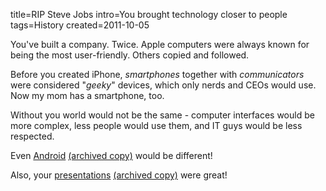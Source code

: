 title=RIP Steve Jobs
intro=You brought technology closer to people
tags=History
created=2011-10-05

You've built a company. Twice. Apple computers were always known for being the most user-friendly. Others copied and followed.

Before you created iPhone, _smartphones_ together with _communicators_ were considered "_geeky_" devices, which only nerds and CEOs would use.
Now my mom has a smartphone, too.

Without you world would not be the same - computer interfaces would be more complex, less people would use them, and IT guys would be less respected.

Even [Android][] [(archived copy)](http://archive.is/urP1O) would be different!

Also, your [presentations][] [(archived copy)](http://archive.is/ICyZw) were great!

[Android]: http://gizmodo.com/334909/google-android-prototype-in-the-wild
[presentations]: https://www.bloomberg.com/news/articles/2008-01-25/deliver-a-presentation-like-steve-jobsbusinessweek-business-news-stock-market-and-financial-advice

